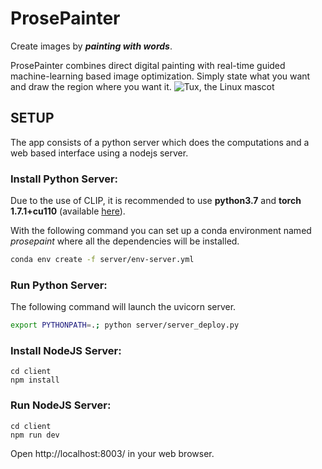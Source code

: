 # ProsePainter 
Create images by ***painting with words***.

ProsePainter combines direct digital painting with real-time guided machine-learning based image optimization. Simply state what you want and draw the region where you want it. 
![Tux, the Linux mascot](preview.jpg)
 
## SETUP
The app consists of a python server which does the computations and a web based interface using a nodejs server.

### Install Python Server:
Due to the use of CLIP, it is recommended to use **python3.7** and **torch 1.7.1+cu110** (available [here](https://pytorch.org/get-started/previous-versions/)).

With the following command you can set up a conda environment named _prosepaint_ where all the dependencies will be installed.
```bash
conda env create -f server/env-server.yml
```

### Run Python Server:
The following command will launch the uvicorn server.
```bash
export PYTHONPATH=.; python server/server_deploy.py
```

### Install NodeJS Server:
```
cd client
npm install
```
### Run NodeJS Server:
```
cd client
npm run dev
```
Open http://localhost:8003/ in your web browser.
